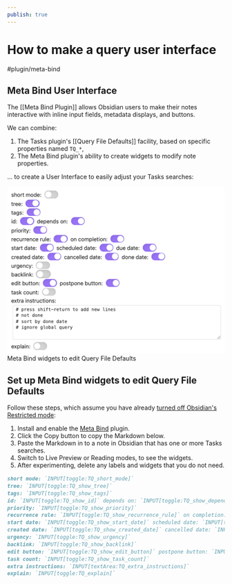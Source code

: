 ```yaml
---
publish: true
---
```


# How to make a query user interface

<span class="related-pages">#plugin/meta-bind</span>

## Meta Bind User Interface

The [[Meta Bind Plugin]] allows Obsidian users to make their notes interactive with inline input fields, metadata displays, and buttons.

We can combine:

1. The Tasks plugin's [[Query File Defaults]] facility, based on specific properties named `TQ_*`,
2. The Meta Bind plugin's ability to create widgets to modify note properties.

... to create a User Interface to easily adjust your Tasks searches:

![Meta Bind widgets to edit Query File Defaults](../images/query-file-defaults-meta-bind-controls.png)
<span class="caption">Meta Bind widgets to edit Query File Defaults</span>

## Set up Meta Bind widgets to edit Query File Defaults

Follow these steps, which assume you have already [turned off Obsidian's Restricted mode](https://help.obsidian.md/Extending+Obsidian/Plugin+security):

1. Install and enable the [Meta Bind](https://obsidian.md/plugins?search=Meta%20Bind) plugin.
2. Click the Copy button to copy the Markdown below.
3. Paste the Markdown in to a note in Obsidian that has one or more Tasks searches.
4. Switch to Live Preview or Reading modes, to see the widgets.
5. After experimenting, delete any labels and widgets that you do not need.

<!-- snippet: DocsSamplesForDefaults.test.DocsSamplesForDefaults_meta-bind-widgets-snippet.approved.md -->
```md
short mode: `INPUT[toggle:TQ_short_mode]`
tree: `INPUT[toggle:TQ_show_tree]`
tags: `INPUT[toggle:TQ_show_tags]`
id: `INPUT[toggle:TQ_show_id]` depends on: `INPUT[toggle:TQ_show_depends_on]`
priority: `INPUT[toggle:TQ_show_priority]`
recurrence rule: `INPUT[toggle:TQ_show_recurrence_rule]` on completion: `INPUT[toggle:TQ_show_on_completion]`
start date: `INPUT[toggle:TQ_show_start_date]` scheduled date: `INPUT[toggle:TQ_show_scheduled_date]` due date: `INPUT[toggle:TQ_show_due_date]`
created date: `INPUT[toggle:TQ_show_created_date]` cancelled date: `INPUT[toggle:TQ_show_cancelled_date]` done date: `INPUT[toggle:TQ_show_done_date]`
urgency: `INPUT[toggle:TQ_show_urgency]`
backlink: `INPUT[toggle:TQ_show_backlink]`
edit button: `INPUT[toggle:TQ_show_edit_button]` postpone button: `INPUT[toggle:TQ_show_postpone_button]`
task count: `INPUT[toggle:TQ_show_task_count]`
extra instructions: `INPUT[textArea:TQ_extra_instructions]`
explain: `INPUT[toggle:TQ_explain]`
```
<!-- endSnippet -->
